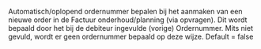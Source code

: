 Automatisch/oplopend ordernummer bepalen bij het aanmaken van een nieuwe order in de Factuur onderhoud/planning (via opvragen). Dit wordt bepaald door het bij de debiteur ingevulde (vorige) Ordernummer. Mits niet gevuld, wordt er geen ordernummer bepaald op deze wijze. Default = false